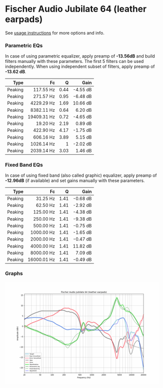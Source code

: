 # Fischer Audio Jubilate 64 (leather earpads)
See [usage instructions](https://github.com/jaakkopasanen/AutoEq#usage) for more options and info.

### Parametric EQs
In case of using parametric equalizer, apply preamp of **-13.56dB** and build filters manually
with these parameters. The first 5 filters can be used independently.
When using independent subset of filters, apply preamp of **-13.62 dB**.

| Type    | Fc          |    Q | Gain     |
|--------:|------------:|-----:|---------:|
| Peaking | 117.55 Hz   | 0.44 | -4.55 dB |
| Peaking | 271.57 Hz   | 0.95 | -6.48 dB |
| Peaking | 4229.29 Hz  | 1.69 | 10.66 dB |
| Peaking | 8382.11 Hz  | 0.64 | 6.20 dB  |
| Peaking | 19409.31 Hz | 0.72 | -4.65 dB |
| Peaking | 19.20 Hz    | 2.19 | 0.89 dB  |
| Peaking | 422.90 Hz   | 4.17 | -1.75 dB |
| Peaking | 606.16 Hz   | 3.89 | 5.15 dB  |
| Peaking | 1026.14 Hz  | 1    | -2.02 dB |
| Peaking | 2039.14 Hz  | 3.03 | 1.46 dB  |

### Fixed Band EQs
In case of using fixed band (also called graphic) equalizer, apply preamp of **-12.96dB**
(if available) and set gains manually with these parameters.

| Type    | Fc          |    Q | Gain     |
|--------:|------------:|-----:|---------:|
| Peaking | 31.25 Hz    | 1.41 | -0.68 dB |
| Peaking | 62.50 Hz    | 1.41 | -2.92 dB |
| Peaking | 125.00 Hz   | 1.41 | -4.38 dB |
| Peaking | 250.00 Hz   | 1.41 | -9.38 dB |
| Peaking | 500.00 Hz   | 1.41 | -0.75 dB |
| Peaking | 1000.00 Hz  | 1.41 | -1.65 dB |
| Peaking | 2000.00 Hz  | 1.41 | -0.47 dB |
| Peaking | 4000.00 Hz  | 1.41 | 11.82 dB |
| Peaking | 8000.00 Hz  | 1.41 | 7.09 dB  |
| Peaking | 16000.01 Hz | 1.41 | -0.49 dB |

### Graphs
![](./Fischer%20Audio%20Jubilate%2064%20(leather%20earpads).png)